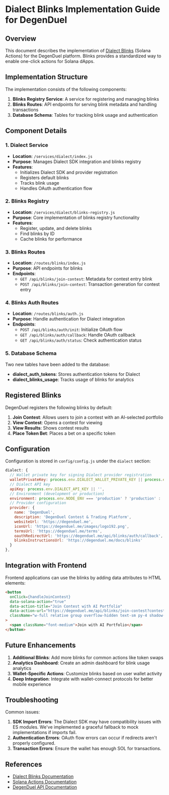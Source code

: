 # Dialect Blinks Implementation Guide for DegenDuel

## Overview

This document describes the implementation of [Dialect Blinks](https://docs.dialect.to/blinks) (Solana Actions) for the DegenDuel platform. Blinks provides a standardized way to enable one-click actions for Solana dApps.

## Implementation Structure

The implementation consists of the following components:

1. **Blinks Registry Service**: A service for registering and managing blinks
2. **Blinks Routes**: API endpoints for serving blink metadata and handling transactions
3. **Database Schema**: Tables for tracking blink usage and authentication

## Component Details

### 1. Dialect Service

- **Location**: `/services/dialect/index.js`
- **Purpose**: Manages Dialect SDK integration and blinks registry
- **Features**:
  - Initializes Dialect SDK and provider registration
  - Registers default blinks
  - Tracks blink usage
  - Handles OAuth authentication flow

### 2. Blinks Registry

- **Location**: `/services/dialect/blinks-registry.js`
- **Purpose**: Core implementation of blinks registry functionality
- **Features**:
  - Register, update, and delete blinks
  - Find blinks by ID
  - Cache blinks for performance

### 3. Blinks Routes

- **Location**: `/routes/blinks/index.js`
- **Purpose**: API endpoints for blinks
- **Endpoints**:
  - `GET /api/blinks/join-contest`: Metadata for contest entry blink
  - `POST /api/blinks/join-contest`: Transaction generation for contest entry
  
### 4. Blinks Auth Routes

- **Location**: `/routes/blinks/auth.js`
- **Purpose**: Handle authentication for Dialect integration
- **Endpoints**:
  - `POST /api/blinks/auth/init`: Initialize OAuth flow
  - `GET /api/blinks/auth/callback`: Handle OAuth callback
  - `GET /api/blinks/auth/status`: Check authentication status

### 5. Database Schema

Two new tables have been added to the database:

- **dialect_auth_tokens**: Stores authentication tokens for Dialect
- **dialect_blinks_usage**: Tracks usage of blinks for analytics

## Registered Blinks

DegenDuel registers the following blinks by default:

1. **Join Contest**: Allows users to join a contest with an AI-selected portfolio
2. **View Contest**: Opens a contest for viewing
3. **View Results**: Shows contest results
4. **Place Token Bet**: Places a bet on a specific token

## Configuration

Configuration is stored in `config/config.js` under the `dialect` section:

```javascript
dialect: {
  // Wallet private key for signing Dialect provider registration
  walletPrivateKey: process.env.DIALECT_WALLET_PRIVATE_KEY || process.env.WALLET_ENCRYPTION_KEY,
  // Dialect API key
  apiKey: process.env.DIALECT_API_KEY || '',
  // Environment (development or production)
  environment: process.env.NODE_ENV === 'production' ? 'production' : 'development',
  // Provider configuration
  provider: {
    name: 'DegenDuel',
    description: 'DegenDuel Contest & Trading Platform',
    websiteUrl: 'https://degenduel.me',
    iconUrl: 'https://degenduel.me/images/logo192.png',
    termsUrl: 'https://degenduel.me/terms',
    oauthRedirectUrl: 'https://degenduel.me/api/blinks/auth/callback',
    blinksInstructionsUrl: 'https://degenduel.me/docs/blinks'
  }
},
```

## Integration with Frontend

Frontend applications can use the blinks by adding data attributes to HTML elements:

```html
<button
  onClick={handleJoinContest}
  data-solana-action="true"
  data-action-title="Join Contest with AI Portfolio"
  data-action-url="https://degenduel.me/api/blinks/join-contest?contest_id=${contest.id}"
  className="w-full relative group overflow-hidden text-sm py-4 shadow-lg shadow-brand-500/20 bg-gradient-to-r from-brand-500 to-brand-600 text-white font-bold"
>
  <span className="font-medium">Join with AI Portfolio</span>
</button>
```

## Future Enhancements

1. **Additional Blinks**: Add more blinks for common actions like token swaps
2. **Analytics Dashboard**: Create an admin dashboard for blink usage analytics
3. **Wallet-Specific Actions**: Customize blinks based on user wallet activity
4. **Deep Integration**: Integrate with wallet-connect protocols for better mobile experience

## Troubleshooting

Common issues:

1. **SDK Import Errors**: The Dialect SDK may have compatibility issues with ES modules. We've implemented a graceful fallback to mock implementations if imports fail.
2. **Authentication Errors**: OAuth flow errors can occur if redirects aren't properly configured.
3. **Transaction Errors**: Ensure the wallet has enough SOL for transactions.

## References

- [Dialect Blinks Documentation](https://docs.dialect.to/blinks)
- [Solana Actions Documentation](https://www.solana.com/actions)
- [DegenDuel API Documentation](https://degenduel.me/api-docs)